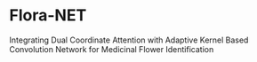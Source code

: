 # Flora-NET
Integrating Dual Coordinate Attention with Adaptive Kernel Based Convolution Network for Medicinal Flower Identification
